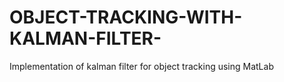 # OBJECT-TRACKING-WITH-KALMAN-FILTER-
Implementation of kalman filter for object tracking using MatLab

